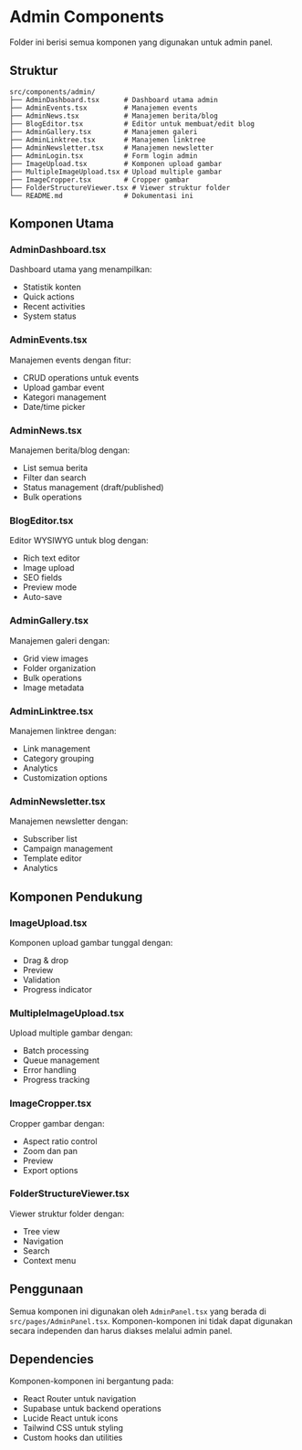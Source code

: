 # Admin Components

Folder ini berisi semua komponen yang digunakan untuk admin panel.

## Struktur

```
src/components/admin/
├── AdminDashboard.tsx      # Dashboard utama admin
├── AdminEvents.tsx         # Manajemen events
├── AdminNews.tsx           # Manajemen berita/blog
├── BlogEditor.tsx          # Editor untuk membuat/edit blog
├── AdminGallery.tsx        # Manajemen galeri
├── AdminLinktree.tsx       # Manajemen linktree
├── AdminNewsletter.tsx     # Manajemen newsletter
├── AdminLogin.tsx          # Form login admin
├── ImageUpload.tsx         # Komponen upload gambar
├── MultipleImageUpload.tsx # Upload multiple gambar
├── ImageCropper.tsx        # Cropper gambar
├── FolderStructureViewer.tsx # Viewer struktur folder
└── README.md               # Dokumentasi ini
```

## Komponen Utama

### AdminDashboard.tsx
Dashboard utama yang menampilkan:
- Statistik konten
- Quick actions
- Recent activities
- System status

### AdminEvents.tsx
Manajemen events dengan fitur:
- CRUD operations untuk events
- Upload gambar event
- Kategori management
- Date/time picker

### AdminNews.tsx
Manajemen berita/blog dengan:
- List semua berita
- Filter dan search
- Status management (draft/published)
- Bulk operations

### BlogEditor.tsx
Editor WYSIWYG untuk blog dengan:
- Rich text editor
- Image upload
- SEO fields
- Preview mode
- Auto-save

### AdminGallery.tsx
Manajemen galeri dengan:
- Grid view images
- Folder organization
- Bulk operations
- Image metadata

### AdminLinktree.tsx
Manajemen linktree dengan:
- Link management
- Category grouping
- Analytics
- Customization options

### AdminNewsletter.tsx
Manajemen newsletter dengan:
- Subscriber list
- Campaign management
- Template editor
- Analytics

## Komponen Pendukung

### ImageUpload.tsx
Komponen upload gambar tunggal dengan:
- Drag & drop
- Preview
- Validation
- Progress indicator

### MultipleImageUpload.tsx
Upload multiple gambar dengan:
- Batch processing
- Queue management
- Error handling
- Progress tracking

### ImageCropper.tsx
Cropper gambar dengan:
- Aspect ratio control
- Zoom dan pan
- Preview
- Export options

### FolderStructureViewer.tsx
Viewer struktur folder dengan:
- Tree view
- Navigation
- Search
- Context menu

## Penggunaan

Semua komponen ini digunakan oleh `AdminPanel.tsx` yang berada di `src/pages/AdminPanel.tsx`. Komponen-komponen ini tidak dapat digunakan secara independen dan harus diakses melalui admin panel.

## Dependencies

Komponen-komponen ini bergantung pada:
- React Router untuk navigation
- Supabase untuk backend operations
- Lucide React untuk icons
- Tailwind CSS untuk styling
- Custom hooks dan utilities
